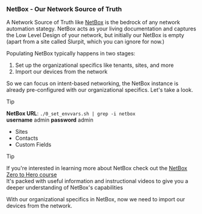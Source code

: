 ### NetBox - Our Network Source of Truth

A Network Source of Truth like [NetBox](https://netboxlabs.com/) is the bedrock of any network automation stategy. NetBox acts as your living documentation and captures the Low Level Design of your network, but initially our NetBox is empty (apart from a site called Slurpit, which you can ignore for now.)

Populating NetBox typically happens in two stages:

1. Set up the organizational specifics like tenants, sites, and more
2. Import our devices from the network

So we can focus on intent-based networking, the NetBox instance is already pre-configured with our organizational specifics. Let's take a look.

> [!TIP]
> **NetBox URL**: `./0_set_envvars.sh | grep -i netbox`  
> **username** admin
> **password** admin

- Sites
- Contacts
- Custom Fields

> [!TIP]
> 
> If you're interested in learning more about NetBox check out the [NetBox Zero to Hero course](https://netboxlabs.com/zero-to-hero/)  
> It's packed with useful information and instructional videos to give you a deeper understanding of NetBox's capabilities

With our organizational specifics in NetBox, now we need to import our devices from the network.
